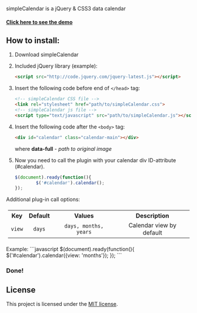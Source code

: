 simpleCalendar is a jQuery &amp; CSS3 data calendar

#### [Click here to see the demo](http://w3tl.github.io/simpleCalendar/)

## How to install:


1. Download simpleCalendar 

2. Included jQuery library (example):
	
	```html
	<script src="http://code.jquery.com/jquery-latest.js"></script>
	```

3. Insert the following code before end of ```</head>``` tag:
	
	```html
	<!-- simpleCalendar CSS file -->
    <link rel="stylesheet" href="path/to/simpleCalendar.css">
	<!-- simpleCalendar js file -->
	<script type="text/javascript" src="path/to/simpleCalendar.js"></script>
	```

4. Insert the following code after the ```<body>``` tag:

	```html
 	<div id="calendar" class="calendar-main"></div>
	```
	where **data-full** - *path to original image*
5. Now you need to call the plugin with your calendar div ID-attribute (#calendar).

    ```javascript
    $(document).ready(function(){
			$('#calendar').calendar();
	});
    ```
Additional plug-in call options:
<table cellspacing="0" style="text-align: center; padding: 5px">
	<tr>
		<th>Key</th>
		<th>Default</th>
		<th>Values</th>
		<th>Description</th>
	</tr>
	<tr>
		<td><code>view</code></td>
		<td><code>days</code></td>
		<td><code>days, months, years</code></td>
		<td>Calendar view by default</td>
	</tr>
</table>
Example:
	```javascript
    $(document).ready(function(){
			$('#calendar').calendar({view: 'months'});
	});
    ```

 ### Done!

License
------

This project is licensed under the [MIT license](http://opensource.org/licenses/MIT).

